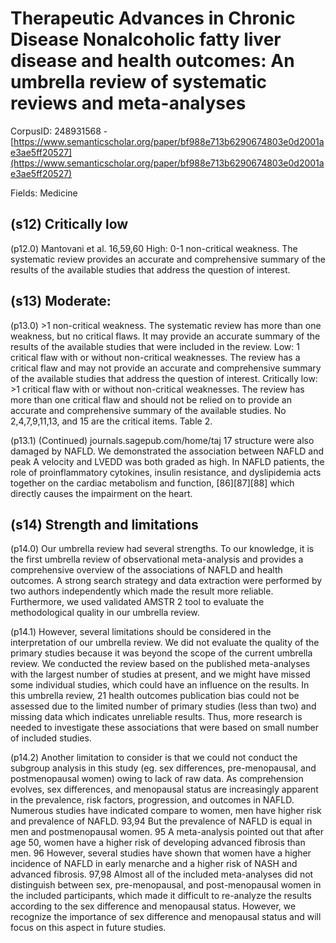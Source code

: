 # Therapeutic Advances in Chronic Disease Nonalcoholic fatty liver disease and health outcomes: An umbrella review of systematic reviews and meta-analyses

CorpusID: 248931568 - [https://www.semanticscholar.org/paper/bf988e713b6290674803e0d2001ae3ae5ff20527](https://www.semanticscholar.org/paper/bf988e713b6290674803e0d2001ae3ae5ff20527)

Fields: Medicine

## (s12) Critically low
(p12.0) Mantovani et al. 16,59,60  High: 0-1 non-critical weakness. The systematic review provides an accurate and comprehensive summary of the results of the available studies that address the question of interest.
## (s13) Moderate:
(p13.0) >1 non-critical weakness. The systematic review has more than one weakness, but no critical flaws. It may provide an accurate summary of the results of the available studies that were included in the review. Low: 1 critical flaw with or without non-critical weaknesses. The review has a critical flaw and may not provide an accurate and comprehensive summary of the available studies that address the question of interest. Critically low: >1 critical flaw with or without non-critical weaknesses. The review has more than one critical flaw and should not be relied on to provide an accurate and comprehensive summary of the available studies. No 2,4,7,9,11,13, and 15 are the critical items. Table 2.

(p13.1) (Continued) journals.sagepub.com/home/taj 17 structure were also damaged by NAFLD. We demonstrated the association between NAFLD and peak A velocity and LVEDD was both graded as high. In NAFLD patients, the role of proinflammatory cytokines, insulin resistance, and dyslipidemia acts together on the cardiac metabolism and function, [86][87][88] which directly causes the impairment on the heart.
## (s14) Strength and limitations
(p14.0) Our umbrella review had several strengths. To our knowledge, it is the first umbrella review of observational meta-analysis and provides a comprehensive overview of the associations of NAFLD and health outcomes. A strong search strategy and data extraction were performed by two authors independently which made the result more reliable. Furthermore, we used validated AMSTR 2 tool to evaluate the methodological quality in our umbrella review.

(p14.1) However, several limitations should be considered in the interpretation of our umbrella review. We did not evaluate the quality of the primary studies because it was beyond the scope of the current umbrella review. We conducted the review based on the published meta-analyses with the largest number of studies at present, and we might have missed some individual studies, which could have an influence on the results. In this umbrella review, 21 health outcomes publication bias could not be assessed due to the limited number of primary studies (less than two) and missing data which indicates unreliable results. Thus, more research is needed to investigate these associations that were based on small number of included studies.

(p14.2) Another limitation to consider is that we could not conduct the subgroup analysis in this study (eg. sex differences, pre-menopausal, and postmenopausal women) owing to lack of raw data. As comprehension evolves, sex differences, and menopausal status are increasingly apparent in the prevalence, risk factors, progression, and outcomes in NAFLD. Numerous studies have indicated compare to women, men have higher risk and prevalence of NAFLD. 93,94 But the prevalence of NAFLD is equal in men and postmenopausal women. 95 A meta-analysis pointed out that after age 50, women have a higher risk of   developing advanced fibrosis than men. 96 However, several studies have shown that women have a higher incidence of NAFLD in early menarche and a higher risk of NASH and advanced fibrosis. 97,98 Almost all of the included meta-analyses did not distinguish between sex, pre-menopausal, and post-menopausal women in the included participants, which made it difficult to re-analyze the results according to the sex difference and menopausal status. However, we recognize the importance of sex difference and menopausal status and will focus on this aspect in future studies.

